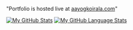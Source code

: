 "Portfolio is hosted live at [aayogkoirala.com](https://www.aayogkoirala.com/)" 

[![My GitHub Stats](https://github-readme-stats.vercel.app/api/?username=aayog&count_private=true&theme=tokyonight&showicons=true)]()
[![My GitHub Language Stats](https://github-readme-stats.vercel.app/api/top-langs/?username=aayog&langs_count=5&theme=tokyonight)]()
